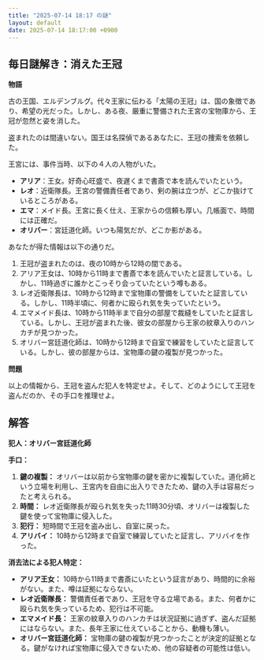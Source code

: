 ```yaml
---
title: "2025-07-14 18:17 の謎"
layout: default
date: 2025-07-14 18:17:00 +0900
---
```

## 毎日謎解き：消えた王冠

**物語**

古の王国、エルデンブルグ。代々王家に伝わる「太陽の王冠」は、国の象徴であり、希望の光だった。しかし、ある夜、厳重に警備された王宮の宝物庫から、王冠が忽然と姿を消した。

盗まれたのは間違いない。国王は名探偵であるあなたに、王冠の捜索を依頼した。

王宮には、事件当時、以下の４人の人物がいた。

*   **アリア**：王女。好奇心旺盛で、夜遅くまで書斎で本を読んでいたという。
*   **レオ**：近衛隊長。王宮の警備責任者であり、剣の腕は立つが、どこか抜けているところがある。
*   **エマ**：メイド長。王宮に長く仕え、王家からの信頼も厚い。几帳面で、時間には正確だ。
*   **オリバー**：宮廷道化師。いつも陽気だが、どこか影がある。

あなたが得た情報は以下の通りだ。

1.  王冠が盗まれたのは、夜の10時から12時の間である。
2.  アリア王女は、10時から11時まで書斎で本を読んでいたと証言している。しかし、11時過ぎに誰かとこっそり会っていたという噂もある。
3.  レオ近衛隊長は、10時から12時まで宝物庫の警備をしていたと証言している。しかし、11時半頃に、何者かに殴られ気を失っていたという。
4.  エマメイド長は、10時から11時半まで自分の部屋で裁縫をしていたと証言している。しかし、王冠が盗まれた後、彼女の部屋から王家の紋章入りのハンカチが見つかった。
5.  オリバー宮廷道化師は、10時から12時まで自室で練習をしていたと証言している。しかし、彼の部屋からは、宝物庫の鍵の複製が見つかった。

**問題**

以上の情報から、王冠を盗んだ犯人を特定せよ。そして、どのようにして王冠を盗んだのか、その手口を推理せよ。

## 解答

**犯人：オリバー宮廷道化師**

**手口：**

1.  **鍵の複製：** オリバーは以前から宝物庫の鍵を密かに複製していた。道化師という立場を利用し、王宮内を自由に出入りできたため、鍵の入手は容易だったと考えられる。
2.  **時間：** レオ近衛隊長が殴られ気を失った11時30分頃、オリバーは複製した鍵を使って宝物庫に侵入した。
3.  **犯行：** 短時間で王冠を盗み出し、自室に戻った。
4.  **アリバイ：** 10時から12時まで自室で練習していたと証言し、アリバイを作った。

**消去法による犯人特定：**

*   **アリア王女：** 10時から11時まで書斎にいたという証言があり、時間的に余裕がない。また、噂は証拠にならない。
*   **レオ近衛隊長：** 警備責任者であり、王冠を守る立場である。また、何者かに殴られ気を失っているため、犯行は不可能。
*   **エマメイド長：** 王家の紋章入りのハンカチは状況証拠に過ぎず、盗んだ証拠にはならない。また、長年王家に仕えていることから、動機も薄い。
*   **オリバー宮廷道化師：** 宝物庫の鍵の複製が見つかったことが決定的証拠となる。鍵がなければ宝物庫に侵入できないため、他の容疑者の可能性は低い。
